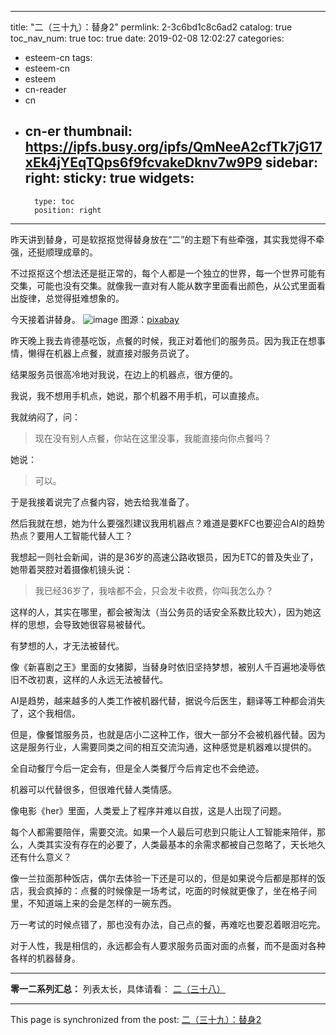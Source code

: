
---
title: "二（三十九）：替身2"
permlink: 2-3c6bd1c8c6ad2
catalog: true
toc_nav_num: true
toc: true
date: 2019-02-08 12:02:27
categories:
- esteem-cn
tags:
- esteem-cn
- esteem
- cn-reader
- cn
- cn-er
thumbnail: https://ipfs.busy.org/ipfs/QmNeeA2cfTk7jG17xEk4jYEqTQps6f9fcvakeDknv7w9P9
sidebar:
    right:
        sticky: true
widgets:
    -
        type: toc
        position: right
---


昨天讲到替身，可是软抠抠觉得替身放在“二”的主题下有些牵强，其实我觉得不牵强，还挺顺理成章的。

不过抠抠这个想法还是挺正常的，每个人都是一个独立的世界，每一个世界可能有交集，可能也没有交集。就像我一直对有人能从数字里面看出颜色，从公式里面看出旋律，总觉得挺难想象的。

今天接着讲替身。
![image](https://ipfs.busy.org/ipfs/QmNeeA2cfTk7jG17xEk4jYEqTQps6f9fcvakeDknv7w9P9)
图源：[pixabay](https://cdn.pixabay.com/photo/2016/12/08/17/05/sisters-1892276_960_720.jpg)

昨天晚上我去肯德基吃饭，点餐的时候，我正对着他们的服务员。因为我正在想事情，懒得在机器上点餐，就直接对服务员说了。

结果服务员很高冷地对我说，在边上的机器点，很方便的。

我说，我不想用手机点，她说，那个机器不用手机，可以直接点。

我就纳闷了，问：
>现在没有别人点餐，你站在这里没事，我能直接向你点餐吗？

她说：
>可以。

于是我接着说完了点餐内容，她去给我准备了。

然后我就在想，她为什么要强烈建议我用机器点？难道是要KFC也要迎合AI的趋势热点？要用人工智能代替人工？

我想起一则社会新闻，讲的是36岁的高速公路收银员，因为ETC的普及失业了，她带着哭腔对着摄像机镜头说：
>我已经36岁了，我啥都不会，只会发卡收费，你叫我怎么办？

这样的人，其实在哪里，都会被淘汰（当公务员的话安全系数比较大），因为她这样的思想，会导致她很容易被替代。

有梦想的人，才无法被替代。

像《新喜剧之王》里面的女猪脚，当替身时依旧坚持梦想，被别人千百遍地凌辱依旧不改初衷，这样的人永远无法被替代。

AI是趋势，越来越多的人类工作被机器代替，据说今后医生，翻译等工种都会消失了，这个我相信。

但是，像餐馆服务员，也就是店小二这种工作，很大一部分不会被机器代替。因为这是服务行业，人需要同类之间的相互交流沟通，这种感觉是机器难以提供的。

全自动餐厅今后一定会有，但是全人类餐厅今后肯定也不会绝迹。

机器可以代替很多，但很难代替人类情感。

像电影《her》里面，人类爱上了程序并难以自拔，这是人出现了问题。

每个人都需要陪伴，需要交流。如果一个人最后可悲到只能让人工智能来陪伴，那么，人类其实没有存在的必要了，人类最基本的余需求都被自己忽略了，天长地久还有什么意义？

像一兰拉面那种饭店，偶尔去体验一下还是可以的，但是如果说今后都是那样的饭店，我会疯掉的：点餐的时候像是一场考试，吃面的时候就更像了，坐在格子间里，不知道端上来的会是怎样的一碗东西。

万一考试的时候点错了，那也没有办法，自己点的餐，再难吃也要忍着眼泪吃完。

对于人性，我是相信的，永远都会有人要求服务员面对面的点餐，而不是面对各种各样的机器替身。

***
**零一二系列汇总：**
列表太长，具体请看：
[二（三十八）](https://busy.org/@softmetal/crd1t7e8my)

- - -

This page is synchronized from the post: [二（三十九）：替身2](https://steemit.com/@julian2013/2-3c6bd1c8c6ad2)
